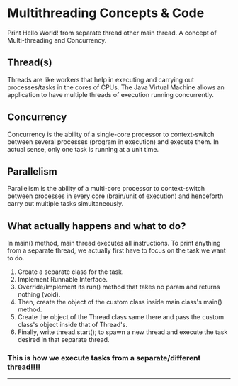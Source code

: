 # Multithreading Concepts & Code
Print Hello World! from separate thread other main thread. A concept of Multi-threading and Concurrency.

## Thread(s)<br>
Threads are like workers that help in executing and carrying out processes/tasks in the cores of CPUs.
The Java Virtual Machine allows an application to have multiple threads of execution running concurrently.

## Concurrency<br>
Concurrency is the ability of a single-core processor to context-switch between several processes 
(program in execution) and execute them. In actual sense, only one task is running at a unit time.


## Parallelism<br>
Parallelism is the ability of a multi-core processor to context-switch between processes in every core
(brain/unit of execution) and henceforth carry out multiple tasks simultaneously.

## What actually happens and what to do?<br>
In main() method,  main thread executes all instructions.
To print anything from a separate thread, we actually first have to focus on the task we want to do.
1. Create a separate class for the task.
2. Implement Runnable Interface.
3. Override/Implement its run() method that takes no param and returns nothing (void).
4. Then, create the object of the custom class inside main class's main() method.
5. Create the object of the Thread class same there and pass the custom class's object inside that of Thread's.
6. Finally, write thread.start(); to spawn a new thread and execute the task desired in that separate thread.

### This is how we execute tasks from a separate/different thread!!!!

---------------------------------------------------------------------------------------------------------------